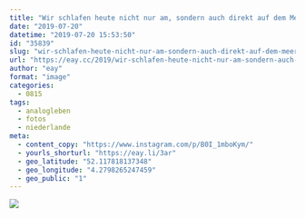 ```yaml
---
title: "Wir schlafen heute nicht nur am, sondern auch direkt auf dem Meer. 😳😎"
date: "2019-07-20"
datetime: "2019-07-20 15:53:50"
id: "35839"
slug: "wir-schlafen-heute-nicht-nur-am-sondern-auch-direkt-auf-dem-meer"
url: "https://eay.cc/2019/wir-schlafen-heute-nicht-nur-am-sondern-auch-direkt-auf-dem-meer/"
author: "eay"
format: "image"
categories:
  - 0815
tags:
  - analogleben
  - fotos
  - niederlande
meta:
  - content_copy: "https://www.instagram.com/p/B0I_1mboKym/"
  - yourls_shorturl: "https://eay.li/3ar"
  - geo_latitude: "52.117818137348"
  - geo_longitude: "4.2798265247459"
  - geo_public: "1"
---
```


![](https://eay.cc/uploads/2019/depier.jpeg)
